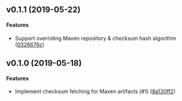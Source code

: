 <a name="v0.1.1"></a>
## v0.1.1 (2019-05-22)


#### Features

*   Support overriding Maven repository & checksum hash algorithm ([0326676c](0326676c))



<a name="v0.1.0"></a>
## v0.1.0 (2019-05-18)


#### Features

*   Implement checksum fetching for Maven artifacts (#1) ([8a130ff2](8a130ff2))

